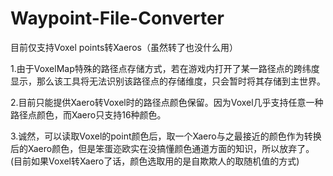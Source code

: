# Waypoint-File-Converter
目前仅支持Voxel points转Xaeros（虽然转了也没什么用）

1.由于VoxelMap特殊的路径点存储方式，若在游戏内打开了某一路径点的跨纬度显示，那么该工具将无法识别该路径点的存储维度，只会暂时将其存储到主世界。

2.目前只能提供Xaero转Voxel时的路径点颜色保留。因为Voxel几乎支持任意一种路径点颜色，而Xaero只支持16种颜色。

3.诚然，可以读取Voxel的point颜色后，取一个Xaero与之最接近的颜色作为转换后的Xaero颜色，但是笨蛋迩欧实在没搞懂颜色通道方面的知识，所以放弃了。(目前如果Voxel转Xaero了话，颜色选取用的是自欺欺人的取随机值的方式)

